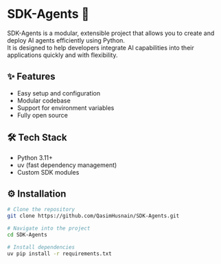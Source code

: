 # SDK-Agents 🚀

SDK-Agents is a modular, extensible project that allows you to create and deploy AI agents efficiently using Python.  
It is designed to help developers integrate AI capabilities into their applications quickly and with flexibility.

## ✨ Features
- Easy setup and configuration
- Modular codebase
- Support for environment variables
- Fully open source

## 🛠️ Tech Stack
- Python 3.11+
- uv (fast dependency management)
- Custom SDK modules

## ⚙️ Installation

```bash
# Clone the repository
git clone https://github.com/QasimHusnain/SDK-Agents.git

# Navigate into the project
cd SDK-Agents

# Install dependencies
uv pip install -r requirements.txt
